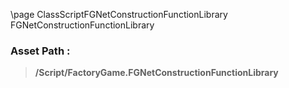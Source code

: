 \page ClassScriptFGNetConstructionFunctionLibrary FGNetConstructionFunctionLibrary
### Asset Path :
<b><blockquote>/Script/FactoryGame.FGNetConstructionFunctionLibrary</blockquote></b>
